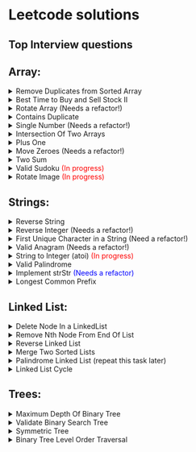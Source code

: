 # Leetcode solutions
## Top Interview questions
## Array:
<details><summary>Remove Duplicates from Sorted Array</summary>

* 2 ms

[Solution](https://github.com/EvgeniyEkimenko/leetcode-java/blob/master/src/main/java/array/RemoveDuplicatesFromSortedArray.java)
   
![Альтернативный текст](https://github.com/EvgeniyEkimenko/leetcode-java/blob/master/docs/RemoveDuplicatesFromSortedArray.png)

</details>

<details><summary>Best Time to Buy and Sell Stock II</summary>

* 1 ms

[Solution](https://github.com/EvgeniyEkimenko/leetcode-java/blob/master/src/main/java/array/BestTimeToBuyAndSellStock.java)

![Альтернативный текст](https://github.com/EvgeniyEkimenko/leetcode-java/blob/master/docs/BestTimeToBuyAndSellStock.png)

</details>

<details><summary>Rotate Array (Needs a refactor!)</summary>

* 4 ms 

[Solution](https://github.com/EvgeniyEkimenko/leetcode-java/blob/master/src/main/java/array/RotateArray.java)

![Альтернативный текст](https://github.com/EvgeniyEkimenko/leetcode-java/blob/master/docs/RotateArray.png)

</details>

<details><summary>Contains Duplicate </summary>

* 12 ms 

[Solution](https://github.com/EvgeniyEkimenko/leetcode-java/blob/master/src/main/java/array/ContainsDuplicate.java)

![Альтернативный текст](https://github.com/EvgeniyEkimenko/leetcode-java/blob/master/docs/ContainsDuplicate.png)

</details>

<details><summary>Single Number (Needs a refactor!)</summary>

* 8 ms

[Solution](https://github.com/EvgeniyEkimenko/leetcode-java/blob/master/src/main/java/array/SingleNumber.java)

![Альтернативный текст](https://github.com/EvgeniyEkimenko/leetcode-java/blob/master/docs/SingleNumber.png)

</details>

<details><summary>Intersection Of Two Arrays</summary>

* 4 ms

[Solution](https://github.com/EvgeniyEkimenko/leetcode-java/blob/master/src/main/java/array/IntersectionOfTwoArrays.java)

![Альтернативный текст](https://github.com/EvgeniyEkimenko/leetcode-java/blob/master/docs/IntersectionOfTwoArrays.png)

</details>


<details><summary>Plus One</summary>

* 0 ms (Your runtime beats 100.00 % of java submissions.) 

[Solution](https://github.com/EvgeniyEkimenko/leetcode-java/blob/master/src/main/java/array/PlusOne.java)

![Альтернативный текст](https://github.com/EvgeniyEkimenko/leetcode-java/blob/master/docs/PlusOne.png)

</details>


<details><summary>Move Zeroes (Needs a refactor!)</summary>

* 3 ms (Your runtime beats 39.08 % of java submissions)

[Solution](https://github.com/EvgeniyEkimenko/leetcode-java/blob/master/src/main/java/array/MoveZeroes.java)

![Альтернативный текст](https://github.com/EvgeniyEkimenko/leetcode-java/blob/master/docs/MoveZeroes.png)

</details>

<details><summary>Two Sum</summary>

* 4 ms

[Solution](https://github.com/EvgeniyEkimenko/leetcode-java/blob/master/src/main/java/array/TwoSum.java)

![Альтернативный текст](https://github.com/EvgeniyEkimenko/leetcode-java/blob/master/docs/TwoSum.png)

</details>

<details><summary>Valid Sudoku <span style="color:red"> (In progress)</span> </summary>

* ? ms

[Solution](https://github.com/EvgeniyEkimenko/leetcode-java/blob/master/src/main/java/array/ValidSudoku.java)

![Альтернативный текст](https://github.com/EvgeniyEkimenko/leetcode-java/blob/master/docs/ValidSudoku.png)

</details>

<details><summary>Rotate Image <span style="color:red"> (In progress)</span> </summary> 

* ? ms

[Solution](https://github.com/EvgeniyEkimenko/leetcode-java/blob/master/src/main/java/array/RotateImage.java)

![Альтернативный текст](https://github.com/EvgeniyEkimenko/leetcode-java/blob/master/docs/RotateImage.png)

</details>

## Strings:

<details><summary>Reverse String</summary>

* 1 ms

[Solution](https://github.com/EvgeniyEkimenko/leetcode-java/blob/master/src/main/java/strings/ReverseString.java)

![Альтернативный текст](https://github.com/EvgeniyEkimenko/leetcode-java/blob/master/docs/ReverseString.png)

</details>

<details><summary>Reverse Integer (Needs a refactor!)</summary>

* 4 ms

[Solution](https://github.com/EvgeniyEkimenko/leetcode-java/blob/master/src/main/java/strings/ReverseInteger.java)

![Альтернативный текст](https://github.com/EvgeniyEkimenko/leetcode-java/blob/master/docs/ReverseInteger.png)

</details>


<details><summary>First Unique Character in a String (Need a refactor!)</summary>

* 40 ms 

[Solution](https://github.com/EvgeniyEkimenko/leetcode-java/blob/master/src/main/java/strings/FirstUniqueCharacterInAString.java)

![Альтернативный текст](https://github.com/EvgeniyEkimenko/leetcode-java/blob/master/docs/FirstUniqueCharacterInAString.png)

</details>

<details><summary>Valid Anagram (Needs a refactor!)</summary>

* 1469 ms 

[Solution](https://github.com/EvgeniyEkimenko/leetcode-java/blob/master/src/main/java/strings/ValidAnagram.java)

![Альтернативный текст](https://github.com/EvgeniyEkimenko/leetcode-java/blob/master/docs/ValidAnagram.png)

</details>

<details><summary>String to Integer (atoi) <span style="color:red"> (In progress)</span> </summary> 

* ? ms

[Solution](https://github.com/EvgeniyEkimenko/leetcode-java/blob/master/src/main/java/array/StringToInteger.java)

![Альтернативный текст](https://github.com/EvgeniyEkimenko/leetcode-java/blob/master/docs/StringToInteger.png)

</details>


<details><summary>Valid Palindrome</summary>

* 6 ms

[Solution](https://github.com/EvgeniyEkimenko/leetcode-java/blob/master/src/main/java/strings/ValidPalindrome.java)

![Альтернативный текст](https://github.com/EvgeniyEkimenko/leetcode-java/blob/master/docs/ValidPalindrome.png)

</details>

<details><summary>Implement strStr <span style="color:blue"> (Needs a refactor)</span> </summary>

* 515 ms ("Your runtime beats 59.36 % of java submissions.")

[Solution](https://github.com/EvgeniyEkimenko/leetcode-java/blob/master/src/main/java/strings/ImplementStrStr.java)

![Альтернативный текст](https://github.com/EvgeniyEkimenko/leetcode-java/blob/master/docs/ImplementStrStr.png)

</details>

<details><summary>Longest Common Prefix </summary>

* 1 ms

[Solution](https://github.com/EvgeniyEkimenko/leetcode-java/blob/master/src/main/java/strings/LongestCommonPrefix.java)

![Альтернативный текст](https://github.com/EvgeniyEkimenko/leetcode-java/blob/master/docs/LongestCommonPrefix.png)

</details>

## Linked List:

<details><summary>Delete Node In a LinkedList</summary>

* 0 ms

[Solution](https://github.com/EvgeniyEkimenko/leetcode-java/blob/master/src/main/java/linkedlist/DeleteNodeInLinkedList.java)

![Альтернативный текст](https://github.com/EvgeniyEkimenko/leetcode-java/blob/master/docs/DeleteNodeInLinkedList.png)

</details>

<details><summary>Remove Nth Node From End Of List</summary>

* 1 ms

[Solution](https://github.com/EvgeniyEkimenko/leetcode-java/blob/master/src/main/java/linkedlist/RemoveNthNodeFromEndOfList.java)

![Альтернативный текст](https://github.com/EvgeniyEkimenko/leetcode-java/blob/master/docs/RemoveNthNodeFromEndOfList.png)

</details>

<details><summary>Reverse Linked List</summary>

* 0 ms

[Solution](https://github.com/EvgeniyEkimenko/leetcode-java/blob/master/src/main/java/linkedlist/ReverseLinkedList.java)

![Альтернативный текст](https://github.com/EvgeniyEkimenko/leetcode-java/blob/master/docs/ReverseLinkedList.png)

</details>


<details><summary>Merge Two Sorted Lists</summary>

* 0 ms

[Solution](https://github.com/EvgeniyEkimenko/leetcode-java/blob/master/src/main/java/linkedlist/MergeTwoSortedLists.java)

![Альтернативный текст](https://github.com/EvgeniyEkimenko/leetcode-java/blob/master/docs/MergeTwoSortedLists.png)

</details>

<details><summary>Palindrome Linked List (repeat this task later)</summary>

* 5ms

[Solution](https://github.com/EvgeniyEkimenko/leetcode-java/blob/master/src/main/java/linkedlist/PalindromeLinkedList.java)

![Альтернативный текст](https://github.com/EvgeniyEkimenko/leetcode-java/blob/master/docs/PalindromeLinkedList.png)

</details>

<details><summary>Linked List Cycle</summary>

* Time: 0 ms (100.00 %)

  [Solution](https://github.com/EvgeniyEkimenko/leetcode-java/blob/master/src/main/java/linkedlist/LinkedListCycle.java)

![Альтернативный текст](https://github.com/EvgeniyEkimenko/leetcode-java/blob/master/docs/inkedListCycle.png)

</details>

## Trees:

<details><summary> Maximum Depth Of Binary Tree </summary>

* Time: 0 ms (100.00 %)

[Solution](https://github.com/EvgeniyEkimenko/leetcode-java/blob/master/src/main/java/trees/MaximumDepthOfBinaryTree.java)

![Альтернативный текст](https://github.com/EvgeniyEkimenko/leetcode-java/blob/master/docs/MaximumDepthOfBinaryTree.png)


</details>

<details><summary>Validate Binary Search Tree</summary>

* Time: 0 ms (59.04 %)

[Solution](https://github.com/EvgeniyEkimenko/leetcode-java/blob/master/src/main/java/trees/ValidateBinarySearchTree.java)

![Альтернативный текст](https://github.com/EvgeniyEkimenko/leetcode-java/blob/master/docs/ValidateBinarySearchTree.png)

</details>

<details><summary>Symmetric Tree</summary>

* Time: 0 ms (100.00 %)

[Solution](https://github.com/EvgeniyEkimenko/leetcode-java/blob/master/src/main/java/trees/SymmetricTree.java)

![Альтернативный текст](https://github.com/EvgeniyEkimenko/leetcode-java/blob/master/docs/SymmetricTree.png)

</details>

<details><summary>Binary Tree Level Order Traversal</summary>

* Time: 0 ms (100.00 %)

[Solution](https://github.com/EvgeniyEkimenko/leetcode-java/blob/master/src/main/java/trees/BinaryTreeLevelOrderTraversal.java)

![Альтернативный текст](https://github.com/EvgeniyEkimenko/leetcode-java/blob/master/docs/BinaryTreeLevelOrderTraversal.png)

</details>







